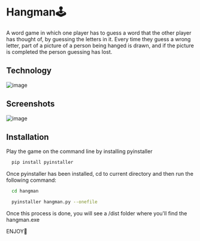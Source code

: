 
# Hangman🕹️

A word game in which one player has to guess a word that the other player has thought of, by guessing the letters in it. Every time they guess a wrong letter, part of a picture of a person being hanged is drawn, and if the picture is completed the person guessing has lost.




## Technology

![image](https://user-images.githubusercontent.com/91300383/198965978-d1963ff0-1dac-40c3-8232-6bd892c7a026.png)
## Screenshots

![image](https://user-images.githubusercontent.com/91300383/198963666-570dec10-45f7-4b6d-bb40-67ad1f0a45e1.png)
## Installation

Play the game on the command line by installing pyinstaller

```bash
  pip install pyinstaller
```
Once pyinstaller has been installed, cd to current directory and then run the following command: 

```bash
  cd hangman
```
```bash
  pyinstaller hangman.py --onefile
```

Once this process is done, you will see a /dist folder where you'll find the hangman.exe

ENJOY🎱